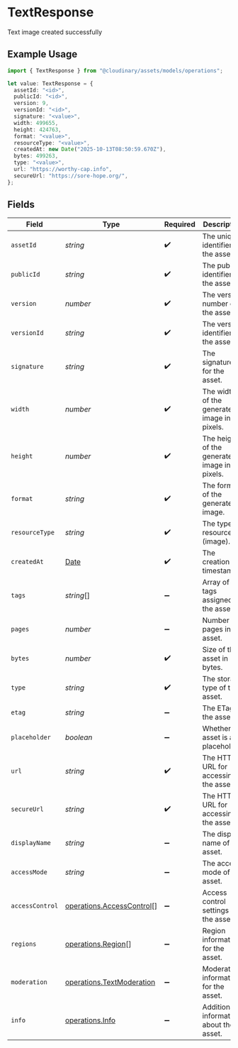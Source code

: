 # TextResponse

Text image created successfully

## Example Usage

```typescript
import { TextResponse } from "@cloudinary/assets/models/operations";

let value: TextResponse = {
  assetId: "<id>",
  publicId: "<id>",
  version: 9,
  versionId: "<id>",
  signature: "<value>",
  width: 499655,
  height: 424763,
  format: "<value>",
  resourceType: "<value>",
  createdAt: new Date("2025-10-13T08:50:59.670Z"),
  bytes: 499263,
  type: "<value>",
  url: "https://worthy-cap.info",
  secureUrl: "https://sore-hope.org/",
};
```

## Fields

| Field                                                                                         | Type                                                                                          | Required                                                                                      | Description                                                                                   |
| --------------------------------------------------------------------------------------------- | --------------------------------------------------------------------------------------------- | --------------------------------------------------------------------------------------------- | --------------------------------------------------------------------------------------------- |
| `assetId`                                                                                     | *string*                                                                                      | :heavy_check_mark:                                                                            | The unique identifier of the asset.                                                           |
| `publicId`                                                                                    | *string*                                                                                      | :heavy_check_mark:                                                                            | The public identifier of the asset.                                                           |
| `version`                                                                                     | *number*                                                                                      | :heavy_check_mark:                                                                            | The version number of the asset.                                                              |
| `versionId`                                                                                   | *string*                                                                                      | :heavy_check_mark:                                                                            | The version identifier of the asset.                                                          |
| `signature`                                                                                   | *string*                                                                                      | :heavy_check_mark:                                                                            | The signature for the asset.                                                                  |
| `width`                                                                                       | *number*                                                                                      | :heavy_check_mark:                                                                            | The width of the generated image in pixels.                                                   |
| `height`                                                                                      | *number*                                                                                      | :heavy_check_mark:                                                                            | The height of the generated image in pixels.                                                  |
| `format`                                                                                      | *string*                                                                                      | :heavy_check_mark:                                                                            | The format of the generated image.                                                            |
| `resourceType`                                                                                | *string*                                                                                      | :heavy_check_mark:                                                                            | The type of resource (image).                                                                 |
| `createdAt`                                                                                   | [Date](https://developer.mozilla.org/en-US/docs/Web/JavaScript/Reference/Global_Objects/Date) | :heavy_check_mark:                                                                            | The creation timestamp.                                                                       |
| `tags`                                                                                        | *string*[]                                                                                    | :heavy_minus_sign:                                                                            | Array of tags assigned to the asset.                                                          |
| `pages`                                                                                       | *number*                                                                                      | :heavy_minus_sign:                                                                            | Number of pages in the asset.                                                                 |
| `bytes`                                                                                       | *number*                                                                                      | :heavy_check_mark:                                                                            | Size of the asset in bytes.                                                                   |
| `type`                                                                                        | *string*                                                                                      | :heavy_check_mark:                                                                            | The storage type of the asset.                                                                |
| `etag`                                                                                        | *string*                                                                                      | :heavy_minus_sign:                                                                            | The ETag of the asset.                                                                        |
| `placeholder`                                                                                 | *boolean*                                                                                     | :heavy_minus_sign:                                                                            | Whether the asset is a placeholder.                                                           |
| `url`                                                                                         | *string*                                                                                      | :heavy_check_mark:                                                                            | The HTTP URL for accessing the asset.                                                         |
| `secureUrl`                                                                                   | *string*                                                                                      | :heavy_check_mark:                                                                            | The HTTPS URL for accessing the asset.                                                        |
| `displayName`                                                                                 | *string*                                                                                      | :heavy_minus_sign:                                                                            | The display name of the asset.                                                                |
| `accessMode`                                                                                  | *string*                                                                                      | :heavy_minus_sign:                                                                            | The access mode of the asset.                                                                 |
| `accessControl`                                                                               | [operations.AccessControl](../../models/operations/accesscontrol.md)[]                        | :heavy_minus_sign:                                                                            | Access control settings for the asset.                                                        |
| `regions`                                                                                     | [operations.Region](../../models/operations/region.md)[]                                      | :heavy_minus_sign:                                                                            | Region information for the asset.                                                             |
| `moderation`                                                                                  | [operations.TextModeration](../../models/operations/textmoderation.md)                        | :heavy_minus_sign:                                                                            | Moderation information for the asset.                                                         |
| `info`                                                                                        | [operations.Info](../../models/operations/info.md)                                            | :heavy_minus_sign:                                                                            | Additional information about the asset.                                                       |